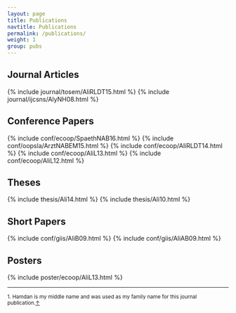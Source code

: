 ```yaml
---
layout: page
title: Publications
navtitle: Publications
permalink: /publications/
weight: 1
group: pubs
---
```


## Journal Articles ##
{% include journal/tosem/AliRLDT15.html %}
{% include journal/ijcsns/AlyNH08.html %}

## Conference Papers ##
{% include conf/ecoop/SpaethNAB16.html %}
{% include conf/oopsla/ArztNABEM15.html %}
{% include conf/ecoop/AliRLDT14.html %}
{% include conf/ecoop/AliL13.html %}
{% include conf/ecoop/AliL12.html %}

## Theses ##
{% include thesis/Ali14.html %}
{% include thesis/Ali10.html %}

## Short Papers ##
{% include conf/giis/AliB09.html %}
{% include conf/giis/AliAB09.html %}

## Posters ##
{% include poster/ecoop/AliL13.html %}

---

<sup id="fn1">1. Hamdan is my middle name and was used as my family name for this journal publication.<a href="#ref1" title="Jump back">&uarr;</a></sup>